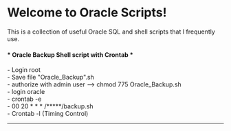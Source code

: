 # Welcome to Oracle Scripts!

This is a collection of useful Oracle SQL and shell scripts that I frequently use.

<h4>* Oracle Backup Shell script with Crontab * </h4>
- Login root <br>
- Save file "Oracle_Backup".sh <br>
- authorize with admin user --> chmod 775 Oracle_Backup.sh <br>
- login oracle <br>
- crontab -e <br>
- 00 20 * * * /*****/backup.sh <br> 
- Crontab -l (Timing Control) <br>

*************************************************




